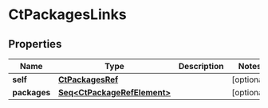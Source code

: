 

# CtPackagesLinks


## Properties

Name | Type | Description | Notes
------------ | ------------- | ------------- | -------------
**self** | [**CtPackagesRef**](CtPackagesRef.md) |  |  [optional]
**packages** | [**Seq&lt;CtPackageRefElement&gt;**](CtPackageRefElement.md) |  |  [optional]



